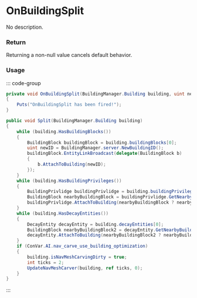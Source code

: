 # OnBuildingSplit
<Badge type="info" text="Structure"/><Badge type="danger" text="Carbon Compatible"/><Badge type="warning" text="Oxide Compatible"/>
No description.
### Return
Returning a non-null value cancels default behavior.

### Usage
::: code-group
```csharp [Example]
private void OnBuildingSplit(BuildingManager.Building building, uint newID)
{
	Puts("OnBuildingSplit has been fired!");
}
```
```csharp [Source — Assembly-CSharp @ ServerBuildingManager]
public void Split(BuildingManager.Building building)
{
	while (building.HasBuildingBlocks())
	{
		BuildingBlock buildingBlock = building.buildingBlocks[0];
		uint newID = BuildingManager.server.NewBuildingID();
		buildingBlock.EntityLinkBroadcast(delegate(BuildingBlock b)
		{
			b.AttachToBuilding(newID);
		});
	}
	while (building.HasBuildingPrivileges())
	{
		BuildingPrivlidge buildingPrivlidge = building.buildingPrivileges[0];
		BuildingBlock nearbyBuildingBlock = buildingPrivlidge.GetNearbyBuildingBlock();
		buildingPrivlidge.AttachToBuilding(nearbyBuildingBlock ? nearbyBuildingBlock.buildingID : 0u);
	}
	while (building.HasDecayEntities())
	{
		DecayEntity decayEntity = building.decayEntities[0];
		BuildingBlock nearbyBuildingBlock2 = decayEntity.GetNearbyBuildingBlock();
		decayEntity.AttachToBuilding(nearbyBuildingBlock2 ? nearbyBuildingBlock2.buildingID : 0u);
	}
	if (ConVar.AI.nav_carve_use_building_optimization)
	{
		building.isNavMeshCarvingDirty = true;
		int ticks = 2;
		UpdateNavMeshCarver(building, ref ticks, 0);
	}
}

```
:::
